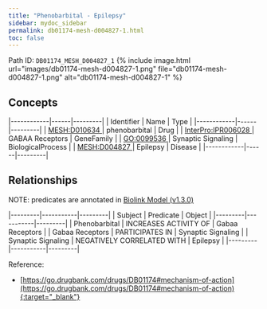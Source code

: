 ```yaml
---
title: "Phenobarbital - Epilepsy"
sidebar: mydoc_sidebar
permalink: db01174-mesh-d004827-1.html
toc: false 
---
```



Path ID: `DB01174_MESH_D004827_1`
{% include image.html url="images/db01174-mesh-d004827-1.png" file="db01174-mesh-d004827-1.png" alt="db01174-mesh-d004827-1" %}

## Concepts

|------------|------|---------|
| Identifier | Name | Type    |
|------------|------|---------|
| <a href="https://identifiers.org/MESH:D010634">MESH:D010634 </a> | phenobarbital | Drug |
| <a href="https://identifiers.org/InterPro:IPR006028">InterPro:IPR006028 </a> | GABAA Receptors | GeneFamily |
| <a href="https://identifiers.org/GO:0099536">GO:0099536 </a> | Synaptic Signaling | BiologicalProcess |
| <a href="https://identifiers.org/MESH:D004827">MESH:D004827 </a> | Epilepsy | Disease |
|------------|------|---------|

## Relationships


NOTE: predicates are annotated in <a href="https://github.com/biolink/biolink-model/releases/tag/v1.3.0">Biolink Model (v1.3.0)</a>

|---------|-----------|---------|
| Subject | Predicate | Object  |
|---------|-----------|---------|
| Phenobarbital | INCREASES ACTIVITY OF | Gabaa Receptors |
| Gabaa Receptors | PARTICIPATES IN | Synaptic Signaling |
| Synaptic Signaling | NEGATIVELY CORRELATED WITH | Epilepsy |
|---------|-----------|---------|

Reference:
  - [https://go.drugbank.com/drugs/DB01174#mechanism-of-action](https://go.drugbank.com/drugs/DB01174#mechanism-of-action){:target="_blank"}